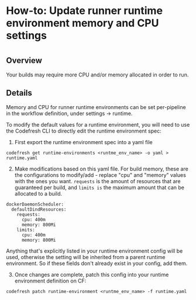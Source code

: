 # How-to: Update runner runtime environment memory and CPU settings

#

## Overview

Your builds may require more CPU and/or memory allocated in order to run.

## Details

Memory and CPU for runner runtime environments can be set per-pipeline in the
workflow definition, under settings -> runtime.

To modify the default values for a runtime environment, you will need to use
the Codefresh CLI to directly edit the runtime environment spec:

  1. First export the runtime environment spec into a yaml file

`codefresh get runtime-environments <runtme_env_name> -o yaml > runtime.yaml`

  2. Make modifications based on this yaml file. For build memory, these are the configurations to modify/add - replace "cpu" and "memory" values with the ones you want. `requests` is the amount of resources that are guaranteed per build, and `limits is` the maximum amount that can be allocated to a build.

    
    
    dockerDaemonScheduler:
      defaultDindResources:
        requests:
          cpu: 400m
          memory: 800Mi
        limits:
          cpu: 400m
          memory: 800Mi
    

Anything that's explicitly listed in your runtime environment config will be
used, otherwise the setting will be inherited from a parent runtime
environment. So if these fields don't already exist in your config, add them.

  3. Once changes are complete, patch this config into your runtime environment definition on CF:

`codefresh patch runtime-environment <runtme_env_name> -f runtime.yaml`

